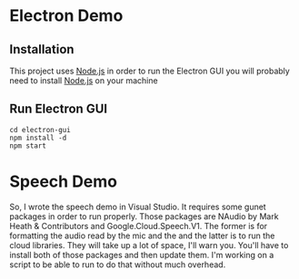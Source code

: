 # Electron Demo

## Installation

This project uses [Node.js](https://nodejs.org/en/download/) in order to run the Electron GUI you will probably need to install [Node.js](https://nodejs.org/en/download/) on your machine

## Run Electron GUI

```
cd electron-gui
npm install -d
npm start
```
# Speech Demo
So, I wrote the speech demo in Visual Studio. It requires some gunet packages in order to run properly. Those packages are NAudio by Mark Heath & Contributors and Google.Cloud.Speech.V1. The former is for formatting the audio read by the mic and the and the latter is to run the cloud libraries. They will take up a lot of space, I'll warn you. You'll have to install both of those packages and then update them. I'm working on a script to be able to run to do that without much overhead.
